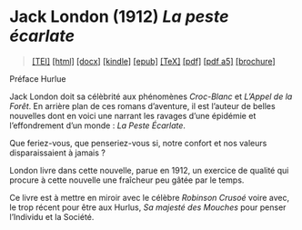# Jack London (1912)  <em>La peste écarlate</em> 

>  <a target="_blank" title="Source XML/TEI" class="mime48 tei" href="https://hurlus.github.io/tei/london1912_peste-ecarlate.xml">[TEI]</a>  <a target="_blank" title="HTML une page" class="mime48 html" href="https://hurlus.github.io/london1912_peste-ecarlate/london1912_peste-ecarlate.html">[html]</a>  <a target="_blank" title="Bureautique (LibreOffice, MS.Word)" class="mime48 docx" href="https://hurlus.github.io/london1912_peste-ecarlate/london1912_peste-ecarlate.docx">[docx]</a>  <a target="_blank" title="Amazon.kindle" class="mime48 mobi" href="https://hurlus.github.io/london1912_peste-ecarlate/london1912_peste-ecarlate.mobi">[kindle]</a>  <a target="_blank" title="EPUB, pour liseuses et téléphones" class="mime48 epub" href="https://hurlus.github.io/london1912_peste-ecarlate/london1912_peste-ecarlate.epub">[epub]</a>  <a target="_blank" title="LaTeX" class="mime48 tex" href="https://hurlus.github.io/london1912_peste-ecarlate/london1912_peste-ecarlate.tex">[TeX]</a>  <a target="_blank" title="PDF à imprimer, A4 2 colonnes" class="mime48 pdf" href="https://hurlus.github.io/london1912_peste-ecarlate/london1912_peste-ecarlate.pdf">[pdf]</a>  <a target="_blank" title="PDF à lire, A5 une colonne" class="mime48 a5" href="https://hurlus.github.io/london1912_peste-ecarlate/london1912_peste-ecarlate_a5.pdf">[pdf a5]</a>  <a target="_blank" title="Brochure à agrafer, pdf imposé pour imprimante recto/verso" class="mime48 brochure" href="https://hurlus.github.io/london1912_peste-ecarlate/london1912_peste-ecarlate_brochure.pdf">[brochure]</a> 



<article xmlns="http://www.w3.org/1999/xhtml">
  <p class="label">Préface Hurlue</p>
  <p class="p noindent">Jack London doit sa célèbrité aux phénomènes <em>Croc-Blanc</em> et <em>L’Appel de la Forêt</em>. En arrière plan de ces romans d’aventure, il est l’auteur de belles nouvelles dont en voici une narrant les ravages d’une épidémie et l’effondrement d’un monde : <em>La Peste Écarlate</em>.</p>
  <p class="p">Que feriez-vous, que penseriez-vous si, notre confort et nos valeurs disparaissaient à jamais ?</p>
  <p class="p">London livre dans cette nouvelle, parue en 1912, un exercice de qualité qui procure à cette nouvelle une fraîcheur peu gâtée par le temps.</p>
  <p class="p">Ce livre est à mettre en miroir avec le célèbre <em>Robinson Crusoé</em> voire avec, le trop récent pour être aux Hurlus, <em>Sa majesté des Mouches</em> pour penser l’Individu et la Société.</p>
  <section class="footnotes"/>
</article>
